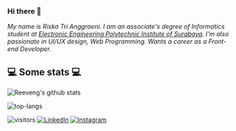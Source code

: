 ### Hi there 👋

<!--
**riskaanggraeni/riskaanggraeni** is a ✨ _special_ ✨ repository because its `README.md` (this file) appears on your GitHub profile.

Here are some ideas to get you started:

- 🔭 I’m currently working on ...
- 🌱 I’m currently learning ...
- 👯 I’m looking to collaborate on ...
- 🤔 I’m looking for help with ...
- 💬 Ask me about ...
- 📫 How to reach me: ...
- 😄 Pronouns: ...
- ⚡ Fun fact: ...
-->
<p>
  <em>
    My name is Riska Tri Anggraeni. I am an associate's degree of Informatics student at <a href="https://www.pens.ac.id/">Electronic Engineering    Polytechnic Institute of Surabaya</a>. I'm also passionate in UI/UX design, Web Programming. Wants a career as a Front-end Developer.</br>
  </em>
</p>

<h2>💻 Some stats 💻</h2>

![Reeveng's github stats](https://github-readme-stats.vercel.app/api?username=riskaanggraeni&show_icons=true&title_color=fff&icon_color=79ff97&text_color=9f9f9f&bg_color=151515)

![top-langs](https://github-readme-stats.vercel.app/api/top-langs/?username=riskaanggraeni&theme=blue-green)

![visitors](https://visitor-badge.laobi.icu/badge?page_id=riskaanggraeni.riskaanggraeni)
<a href="https://www.linkedin.com/in/riskaanggraeni" target="_blank"><img src="https://img.shields.io/badge/LinkedIn-%230077B5.svg?&style=flat-square&logo=linkedin&logoColor=white" alt="LinkedIn"></a>
<a href="https://www.instagram.com/skaetchtale" target="_blank"><img src="https://img.shields.io/badge/Instagram-%23E4405F.svg?&style=flat-square&logo=instagram&logoColor=white" alt="Instagram"></a>
